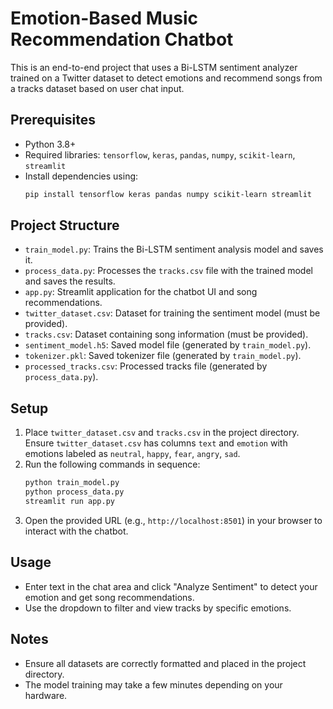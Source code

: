 # Emotion-Based Music Recommendation Chatbot

This is an end-to-end project that uses a Bi-LSTM sentiment analyzer trained on a Twitter dataset to detect emotions and recommend songs from a tracks dataset based on user chat input.

## Prerequisites
- Python 3.8+
- Required libraries: `tensorflow`, `keras`, `pandas`, `numpy`, `scikit-learn`, `streamlit`
- Install dependencies using:
  ```bash
  pip install tensorflow keras pandas numpy scikit-learn streamlit
  ```

## Project Structure
- `train_model.py`: Trains the Bi-LSTM sentiment analysis model and saves it.
- `process_data.py`: Processes the `tracks.csv` file with the trained model and saves the results.
- `app.py`: Streamlit application for the chatbot UI and song recommendations.
- `twitter_dataset.csv`: Dataset for training the sentiment model (must be provided).
- `tracks.csv`: Dataset containing song information (must be provided).
- `sentiment_model.h5`: Saved model file (generated by `train_model.py`).
- `tokenizer.pkl`: Saved tokenizer file (generated by `train_model.py`).
- `processed_tracks.csv`: Processed tracks file (generated by `process_data.py`).

## Setup
1. Place `twitter_dataset.csv` and `tracks.csv` in the project directory. Ensure `twitter_dataset.csv` has columns `text` and `emotion` with emotions labeled as `neutral`, `happy`, `fear`, `angry`, `sad`.
2. Run the following commands in sequence:
   ```bash
   python train_model.py
   python process_data.py
   streamlit run app.py
   ```
3. Open the provided URL (e.g., `http://localhost:8501`) in your browser to interact with the chatbot.

## Usage
- Enter text in the chat area and click "Analyze Sentiment" to detect your emotion and get song recommendations.
- Use the dropdown to filter and view tracks by specific emotions.

## Notes
- Ensure all datasets are correctly formatted and placed in the project directory.
- The model training may take a few minutes depending on your hardware.